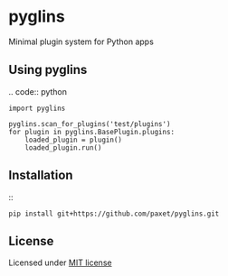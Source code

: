 pyglins
=======

Minimal plugin system for Python apps

Using pyglins
-------------

.. code:: python

    import pyglins

    pyglins.scan_for_plugins('test/plugins')
    for plugin in pyglins.BasePlugin.plugins:
        loaded_plugin = plugin()
        loaded_plugin.run()

Installation
------------

::

    pip install git+https://github.com/paxet/pyglins.git

License
-------

Licensed under [MIT license](LICENSE)
